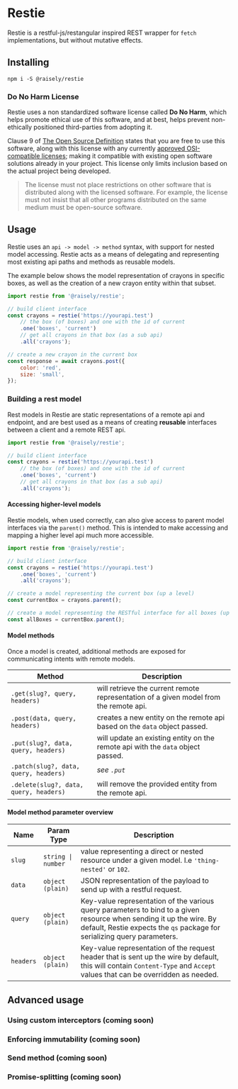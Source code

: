 # Restie

Restie is a restful-js/restangular inspired REST wrapper for `fetch` implementations, but without mutative effects.


## Installing

`npm i -S @raisely/restie`


### Do No Harm License

Restie uses a non standardized software license called **Do No Harm**, which helps promote ethical use of this software, and at best, helps prevent non-ethically positioned third-parties from adopting it.

Clause 9 of [The Open Source Definition](https://opensource.org/osd) states that you are free to use this software, along with this license with any currently [approved OSI-compatible licenses](https://opensource.org/licenses/alphabetical); making it compatible with existing open software solutions already in your project. This license only limits inclusion based on the actual project being developed.

> The license must not place restrictions on other software that is distributed along with the licensed software. For example, the license must not insist that all other programs distributed on the same medium must be open-source software.


## Usage

Restie uses an `api -> model -> method` syntax, with support for nested model accessing. Restie acts as a means of delegating and representing most existing api paths and methods as reusable models.

The example below shows the model representation of crayons in specific boxes, as well as the creation of a new crayon entity within that subset.

```js
import restie from '@raisely/restie';

// build client interface
const crayons = restie('https://yourapi.test')
    // the box (of boxes) and one with the id of current
    .one('boxes', 'current')
    // get all crayons in that box (as a sub api)
    .all('crayons');

// create a new crayon in the current box
const response = await crayons.post({
    color: 'red',
    size: 'small',
});
```


### Building a rest model

Rest models in Restie are static representations of a remote api and endpoint, and are best used as a means of creating **reusable** interfaces between a client and a remote REST api.

```js
import restie from '@raisely/restie';

// build client interface
const crayons = restie('https://yourapi.test')
    // the box (of boxes) and one with the id of current
    .one('boxes', 'current')
    // get all crayons in that box (as a sub api)
    .all('crayons');
```


#### Accessing higher-level models

Restie models, when used correctly, can also give access to parent model interfaces via the `parent()` method. This is intended to make accessing and mapping a higher level api much more accessible.

```js
import restie from '@raisely/restie';

// build client interface
const crayons = restie('https://yourapi.test')
    .one('boxes', 'current')
    .all('crayons');

// create a model representing the current box (up a level)
const currentBox = crayons.parent();

// create a model representing the RESTful interface for all boxes (up a level)
const allBoxes = currentBox.parent();
````


#### Model methods

Once a model is created, additional methods are exposed for communicating intents with remote models.

| Method | Description |
| --- | --- |
| `.get(slug?, query, headers)` | will retrieve the current remote representation of a given model from the remote api. |
| `.post(data, query, headers)` | creates a new entity on the remote api based on the `data` object passed. |
| `.put(slug?, data, query, headers)` | will update an existing entity on the remote api with the `data` object passed. |
| `.patch(slug?, data, query, headers)` | _see `.put`_ |
| `.delete(slug?, data, query, headers)` | will remove the provided entity from the remote api. |


#### Model method parameter overview

| Name | Param Type | Description |
| --- | --- | --- |
| `slug` | `string \| number` | value representing a direct or nested resource under a given model. I.e `'thing-nested'` or `102`. |
| `data` | `object (plain)` | JSON representation of the payload to send up with a restful request. |
| `query` | `object (plain)` | Key-value representation of the various query parameters to bind to a given resource when sending it up the wire. By default, Restie expects the `qs` package for serializing query parameters. |
| `headers` | `object (plain)` | Key-value representation of the request header that is sent up the wire by default, this will contain `Content-Type` and `Accept` values that can be overridden as needed. |


## Advanced usage

### Using custom interceptors (coming soon)

### Enforcing immutability (coming soon)

### Send method (coming soon)

### Promise-splitting (coming soon)

